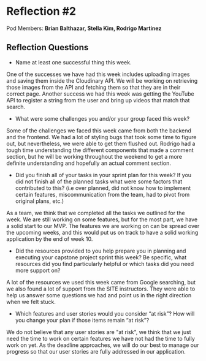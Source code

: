 # Reflection #2

Pod Members: **Brian Balthazar, Stella Kim, Rodrigo Martinez**

## Reflection Questions

- Name at least one successful thing this week.

One of the successes we have had this week includes uploading images and saving them inside the Cloudinary API. We will be working on retrieving those images from the API and fetching them so that they are in their correct page. Another success we had this week was getting the YouTube API to register a string from the user and bring up videos that match that search.

- What were some challenges you and/or your group faced this week?

Some of the challenges we faced this week came from both the backend and the frontend. We had a lot of styling bugs that took some time to figure out, but nevertheless, we were able to get them flushed out. Rodrigo had a tough time understanding the different components that made a comment section, but he will be working throughout the weekend to get a more definite understanding and hopefully an actual comment section.

- Did you finish all of your tasks in your sprint plan for this week? If you did not finish all of the planned tasks what were some factors that contributed to this? (i.e over planned, did not know how to implement certain features, miscommunication from the team, had to pivot from original plans, etc.)

As a team, we think that we completed all the tasks we outlined for the week. We are still working on some features, but for the most part, we have a solid start to our MVP. The features we are working on can be spread over the upcoming weeks, and this would put us on track to have a solid working application by the end of week 10.

- Did the resources provided to you help prepare you in planning and executing your capstone project sprint this week? Be specific, what resources did you find particularly helpful or which tasks did you need more support on?

A lot of the resources we used this week came from Google searching, but we also found a lot of support from the SITE instructors. They were able to help us answer some questions we had and point us in the right direction when we felt stuck.

- Which features and user stories would you consider “at risk”? How will you change your plan if those items remain “at risk”?

We do not believe that any user stories are "at risk", we think that we just need the time to work on certain features we have not had the time to fully work on yet. As the deadline approaches, we will do our best to manage our progress so that our user stories are fully addressed in our application.
